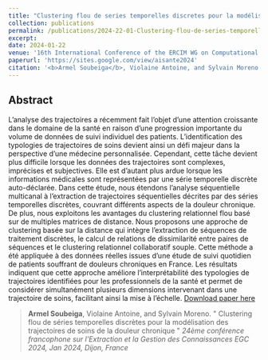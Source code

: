 ```yaml
---
title: "Clustering flou de series temporelles discretes pour la modélisation des trajectoires de soins de la douleur chronique"
collection: publications
permalink: /publications/2024-22-01-Clustering-flou-de-series-temporelles-discretes
excerpt: 
date: 2024-01-22
venue: '16th International Conference of the ERCIM WG on Computational and Methodological Statistics'
paperurl: 'https://sites.google.com/view/aisante2024'
citation: '<b>Armel Soubeiga</b>, Violaine Antoine, and Sylvain Moreno. &quot; Clustering flou de séries temporelles discrètes pour la modélisation des trajectoires de soins de la douleur chronique &quot; <i>24ème conférence francophone sur l'Extraction et la Gestion des Connaissances EGC 2024, Jan 2024, Dijon, France</i>'
---
```

## Abstract

L’analyse des trajectoires a récemment fait l’objet d’une attention croissante dans le domaine de la santé en raison d’une progression importante du volume de données de suivi individuel des patients. L’identification des typologies de trajectoires de soins devient ainsi un défi majeur dans la perspective d’une médecine personnalisée. Cependant, cette tâche devient plus difficile lorsque les données des trajectoires sont complexes, imprécises et subjectives. Elle est d’autant plus ardue lorsque les informations médicales sont représentées par une série temporelle discrète auto-déclarée. Dans cette étude, nous étendons l’analyse séquentielle multicanal à l’extraction de trajectoires séquentielles décrites par des séries temporelles discrètes, couvrant différents aspects de la douleur chronique. De plus, nous exploitons les avantages du clustering relationnel flou basé sur de multiples matrices de distance. Nous proposons une approche de clustering basée sur la distance qui intègre l’extraction de séquences de traitement discrètes, le calcul de relations de dissimilarité entre paires de séquences et le clustering relationnel collaboratif souple. Cette méthode a été appliquée à des données réelles issues d’une étude de suivi quotidien de patients souffrant de douleurs chroniques en France. Les résultats indiquent que cette approche améliore l’interprétabilité des typologies de trajectoires identifiées pour les professionnels de la santé et permet de considérer simultanément plusieurs dimensions intervenant dans une trajectoire de soins, facilitant ainsi la mise à l’échelle.
<a href='https://hal.science/hal-04485203'>Download paper here</a>


> <b>Armel Soubeiga</b>, Violaine Antoine, and Sylvain Moreno. &quot; Clustering flou de séries temporelles discrètes pour la modélisation des trajectoires de soins de la douleur chronique &quot; <i>24ème conférence francophone sur l'Extraction et la Gestion des Connaissances EGC 2024, Jan 2024, Dijon, France</i></i>
